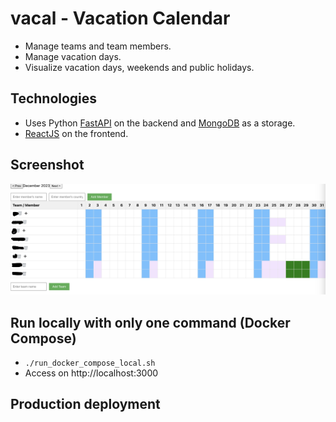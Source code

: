 # vacal - Vacation Calendar

* Manage teams and team members.
* Manage vacation days.
* Visualize vacation days, weekends and public holidays.

## Technologies
* Uses Python [FastAPI](https://github.com/tiangolo/fastapi) on the backend and [MongoDB](https://github.com/mongodb/mongo) as a storage.
* [ReactJS](https://github.com/facebook/react) on the frontend.

## Screenshot
![Screenshot.png](Screenshot.png)

## Run locally with only one command (Docker Compose)
* `./run_docker_compose_local.sh`
* Access on http://localhost:3000

## Production deployment

